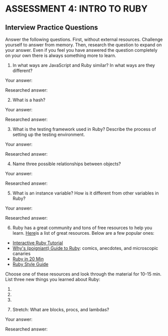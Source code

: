 # ASSESSMENT 4: INTRO TO RUBY
## Interview Practice Questions

Answer the following questions. First, without external resources. Challenge yourself to answer from memory. Then, research the question to expand on your answer. Even if you feel you have answered the question completely on your own there is always something more to learn.   

1. In what ways are JavaScript and Ruby similar? In what ways are they different?

  Your answer:

  Researched answer:



2. What is a hash?

  Your answer:

  Researched answer:



3. What is the testing framework used in Ruby? Describe the process of setting up the testing environment.

  Your answer:

  Researched answer:



4. Name three possible relationships between objects?

  Your answer:

  Researched answer:



5. What is an instance variable? How is it different from other variables in Ruby?

  Your answer:

  Researched answer:



6. Ruby has a great community and tons of free resources to help you learn. [Here](https://www.ruby-lang.org/en/documentation/)is a list of great resources. Below are a few popular ones:
- [Interactive Ruby Tutorial](http://tryruby.org/levels/1/challenges/0)
- [Why's (poigniant) Guide to Ruby](http://poignant.guide/book/chapter-1.html): comics, anecdotes, and microscopic canaries
- [Ruby in 20 Min](https://www.ruby-lang.org/en/documentation/quickstart/)
- [Ruby Style Guide](https://rubystyle.guide/)

Choose one of these resources and look through the material for 10-15 min. List three new things you learned about Ruby:

1)

2)

3)


7. Stretch: What are blocks, procs, and lambdas?

  Your answer:

  Researched answer:
